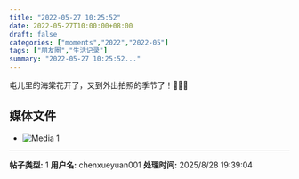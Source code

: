 ```yaml
---
title: "2022-05-27 10:25:52"
date: 2022-05-27T10:00:00+08:00
draft: false
categories: ["moments","2022","2022-05"]
tags: ["朋友圈","生活记录"]
summary: "2022-05-27 10:25:52..."
---
```


屯儿里的海棠花开了，又到外出拍照的季节了！📸🌸😍

## 媒体文件

- ![Media 1](/Moments/photos/2022-05-27/202205271025520.jpg)

---

**帖子类型:** 1
**用户名:** chenxueyuan001
**处理时间:** 2025/8/28 19:39:04
